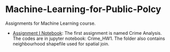 # Machine-Learning-for-Public-Polcy
Assignments for Machine Learning course.

+ [Assignment I Notebook](https://github.com/parthkhare/Machine-Learning-for-Public-Polcy/blob/master/Crime_Analysis/Crime_HW1.ipynb): The first assignment is named Crime Analysis. The codes are in jupyter notebook: Crime_HW1. The folder also contains neighbourhood shapefile used for spatial join.


